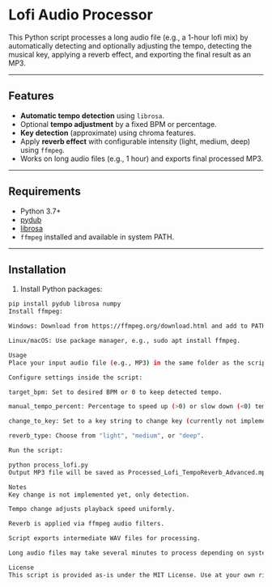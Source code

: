 # Lofi Audio Processor

This Python script processes a long audio file (e.g., a 1-hour lofi mix) by automatically detecting and optionally adjusting the tempo, detecting the musical key, applying a reverb effect, and exporting the final result as an MP3.

---

## Features

- **Automatic tempo detection** using `librosa`.
- Optional **tempo adjustment** by a fixed BPM or percentage.
- **Key detection** (approximate) using chroma features.
- Apply **reverb effect** with configurable intensity (light, medium, deep) using `ffmpeg`.
- Works on long audio files (e.g., 1 hour) and exports final processed MP3.

---

## Requirements

- Python 3.7+
- [pydub](https://github.com/jiaaro/pydub)
- [librosa](https://librosa.org/)
- `ffmpeg` installed and available in system PATH.

---

## Installation

1. Install Python packages:

```bash
pip install pydub librosa numpy
Install ffmpeg:

Windows: Download from https://ffmpeg.org/download.html and add to PATH.

Linux/macOS: Use package manager, e.g., sudo apt install ffmpeg.

Usage
Place your input audio file (e.g., MP3) in the same folder as the script or adjust the input_mp3 path in the script.

Configure settings inside the script:

target_bpm: Set to desired BPM or 0 to keep detected tempo.

manual_tempo_percent: Percentage to speed up (>0) or slow down (<0) tempo.

change_to_key: Set to a key string to change key (currently not implemented).

reverb_type: Choose from "light", "medium", or "deep".

Run the script:

python process_lofi.py
Output MP3 file will be saved as Processed_Lofi_TempoReverb_Advanced.mp3.

Notes
Key change is not implemented yet, only detection.

Tempo change adjusts playback speed uniformly.

Reverb is applied via ffmpeg audio filters.

Script exports intermediate WAV files for processing.

Long audio files may take several minutes to process depending on system specs.

License
This script is provided as-is under the MIT License. Use at your own risk.